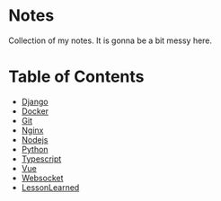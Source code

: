 # Notes
Collection of my notes.
It is gonna be a bit messy here.


# Table of Contents
- [Django](Django)
- [Docker](Docker)
- [Git](Git)
- [Nginx](Nginx)
- [Nodejs](Nodejs)
- [Python](Python)
- [Typescript](Typescript)
- [Vue](Vue)
- [Websocket](Websocket)
- [LessonLearned](Lesson-learned)

